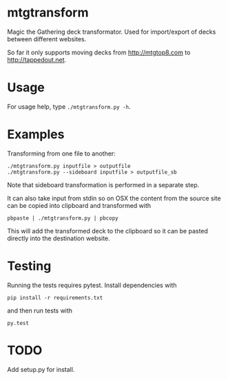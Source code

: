 mtgtransform
============

Magic the Gathering deck transformator. Used for import/export of decks between
different websites.

So far it only supports moving decks from http://mtgtop8.com to
http://tappedout.net.

# Usage

For usage help, type `./mtgtransform.py -h`.

# Examples

Transforming from one file to another:
```
./mtgtransform.py inputfile > outputfile
./mtgtransform.py --sideboard inputfile > outputfile_sb
```

Note that sideboard transformation is performed in a separate step.

It can also take input from stdin so on OSX the content from the source site
can be copied into clipboard and transformed with
```
pbpaste | ./mtgtransform.py | pbcopy
```

This will add the transformed deck to the clipboard so it can be pasted
directly into the destination website.


# Testing

Running the tests requires pytest. Install dependencies with
```
pip install -r requirements.txt
```
and then run tests with
```
py.test
```

# TODO

Add setup.py for install.
